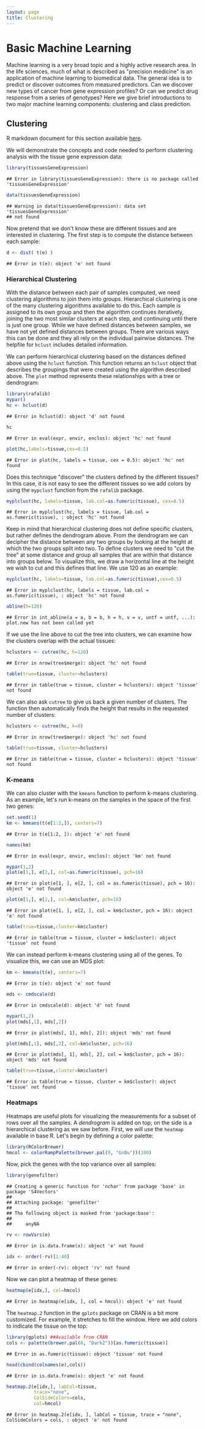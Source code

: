 ```yaml
---
layout: page
title: Clustering 
---
```




# Basic Machine Learning

Machine learning is a very broad topic and a highly active research area. In the life sciences, much of what is described as "precision medicine" is an application of machine learning to biomedical data. The general idea is to predict or discover outcomes from measured predictors. Can we discover new types of cancer from gene expression profiles? Or can we predict drug response from a series of genotypes? Here we give brief introductions to two major machine learning components: clustering and class prediction.

## Clustering 

R markdown document for this section available [here](https://github.com/genomicsclass/labs/tree/master/course3/clustering_and_heatmaps.Rmd).

We will demonstrate the concepts and code needed to perform clustering analysis with the tissue gene expression data:


```r
library(tissuesGeneExpression)
```

```
## Error in library(tissuesGeneExpression): there is no package called 'tissuesGeneExpression'
```

```r
data(tissuesGeneExpression)
```

```
## Warning in data(tissuesGeneExpression): data set 'tissuesGeneExpression'
## not found
```

Now pretend that we don't know these are different tissues and are interested in clustering. The first step is to compute the distance between each sample:


```r
d <- dist( t(e) )
```

```
## Error in t(e): object 'e' not found
```

<a name="hierarchical"></a>

### Hierarchical Clustering

With the distance between each pair of samples computed, we need clustering algorithms to join them into groups. Hierarchical clustering is one of the many clustering algorithms available to do this. Each sample is assigned to its own group and then the algorithm continues iteratively, joining the two most similar clusters at each step, and continuing until there is just one group. While we have defined distances between samples, we have not yet defined distances between groups. There are various ways this can be done and they all rely on the individual pairwise distances. The helpfile for `hclust` includes detailed information. 

We can perform hierarchical clustering based on the distances defined above using the `hclust` function. This function returns an `hclust` object that describes the groupings that were created using the algorithm described above. The `plot` method represents these relationships with a tree or dendrogram: 


```r
library(rafalib)
mypar()
hc <- hclust(d)
```

```
## Error in hclust(d): object 'd' not found
```

```r
hc
```

```
## Error in eval(expr, envir, enclos): object 'hc' not found
```

```r
plot(hc,labels=tissue,cex=0.5)
```

```
## Error in plot(hc, labels = tissue, cex = 0.5): object 'hc' not found
```

Does this technique "discover" the clusters defined by the different tissues? In this case, it is not easy to see the different tissues so we add colors by using the `mypclust` function from the `rafalib` package. 
 

```r
myplclust(hc, labels=tissue, lab.col=as.fumeric(tissue), cex=0.5)
```

```
## Error in myplclust(hc, labels = tissue, lab.col = as.fumeric(tissue), : object 'hc' not found
```

Keep in mind that hierarchical clustering does not define specific clusters, but rather defines the dendrogram above. From the dendrogram we can decipher the distance between any two groups by looking at the height at which the two groups split into two. To define clusters we need to "cut the tree" at some distance and group all samples that are within that distance into groups below. To visualize this, we draw a horizontal line at the height we wish to cut and this defines that line. We use 120 as an example:


```r
myplclust(hc, labels=tissue, lab.col=as.fumeric(tissue),cex=0.5)
```

```
## Error in myplclust(hc, labels = tissue, lab.col = as.fumeric(tissue), : object 'hc' not found
```

```r
abline(h=120)
```

```
## Error in int_abline(a = a, b = b, h = h, v = v, untf = untf, ...): plot.new has not been called yet
```

If we use the line above to cut the tree into clusters, we can examine how the clusters overlap with the actual tissues:


```r
hclusters <- cutree(hc, h=120)
```

```
## Error in nrow(tree$merge): object 'hc' not found
```

```r
table(true=tissue, cluster=hclusters)
```

```
## Error in table(true = tissue, cluster = hclusters): object 'tissue' not found
```

We can also ask `cutree` to give us back a given number of clusters. The function then automatically finds the height that results in the requested number of clusters:


```r
hclusters <- cutree(hc, k=8)
```

```
## Error in nrow(tree$merge): object 'hc' not found
```

```r
table(true=tissue, cluster=hclusters)
```

```
## Error in table(true = tissue, cluster = hclusters): object 'tissue' not found
```

<a name="kmeans"></a>

### K-means

We can also cluster with the `kmeans` function to perform k-means clustering. As an example, let's run k-means on the samples in the space of the first two genes:


```r
set.seed(1)
km <- kmeans(t(e[1:2,]), centers=7)
```

```
## Error in t(e[1:2, ]): object 'e' not found
```

```r
names(km)
```

```
## Error in eval(expr, envir, enclos): object 'km' not found
```

```r
mypar(1,2)
plot(e[1,], e[2,], col=as.fumeric(tissue), pch=16)
```

```
## Error in plot(e[1, ], e[2, ], col = as.fumeric(tissue), pch = 16): object 'e' not found
```

```r
plot(e[1,], e[2,], col=km$cluster, pch=16)
```

```
## Error in plot(e[1, ], e[2, ], col = km$cluster, pch = 16): object 'e' not found
```

```r
table(true=tissue,cluster=km$cluster)
```

```
## Error in table(true = tissue, cluster = km$cluster): object 'tissue' not found
```

We can instead perform k-means clustering using all of the genes. To visualize this, we can use an MDS plot:



```r
km <- kmeans(t(e), centers=7)
```

```
## Error in t(e): object 'e' not found
```

```r
mds <- cmdscale(d)
```

```
## Error in cmdscale(d): object 'd' not found
```

```r
mypar(1,2)
plot(mds[,1], mds[,2]) 
```

```
## Error in plot(mds[, 1], mds[, 2]): object 'mds' not found
```

```r
plot(mds[,1], mds[,2], col=km$cluster, pch=16)
```

```
## Error in plot(mds[, 1], mds[, 2], col = km$cluster, pch = 16): object 'mds' not found
```

```r
table(true=tissue,cluster=km$cluster)
```

```
## Error in table(true = tissue, cluster = km$cluster): object 'tissue' not found
```


<a name="heatmap"></a>

### Heatmaps

Heatmaps are useful plots for visualizing the measurements for a subset of rows over all the samples. A *dendrogram* is added on top; on the side is a hierarchical clustering as we saw before. First, we will use the `heatmap` available in base R. Let's begin by defining a color palette:


```r
library(RColorBrewer) 
hmcol <- colorRampPalette(brewer.pal(9, "GnBu"))(100)
```

Now, pick the genes with the top variance over all samples:


```r
library(genefilter)
```

```
## Creating a generic function for 'nchar' from package 'base' in package 'S4Vectors'
## 
## Attaching package: 'genefilter'
## 
## The following object is masked from 'package:base':
## 
##     anyNA
```

```r
rv <- rowVars(e)
```

```
## Error in is.data.frame(x): object 'e' not found
```

```r
idx <- order(-rv)[1:40]
```

```
## Error in order(-rv): object 'rv' not found
```

Now we can plot a heatmap of these genes:


```r
heatmap(e[idx,], col=hmcol)
```

```
## Error in heatmap(e[idx, ], col = hmcol): object 'e' not found
```

The `heatmap.2` function in the `gplots` package on CRAN is a bit more customized. For example, it stretches to fill the window. Here we add colors to indicate the tissue on the top:


```r
library(gplots) ##Available from CRAN
cols <- palette(brewer.pal(8, "Dark2"))[as.fumeric(tissue)]
```

```
## Error in as.fumeric(tissue): object 'tissue' not found
```

```r
head(cbind(colnames(e),cols))
```

```
## Error in is.data.frame(x): object 'e' not found
```

```r
heatmap.2(e[idx,], labCol=tissue,
          trace="none", 
          ColSideColors=cols, 
          col=hmcol)
```

```
## Error in heatmap.2(e[idx, ], labCol = tissue, trace = "none", ColSideColors = cols, : object 'e' not found
```


